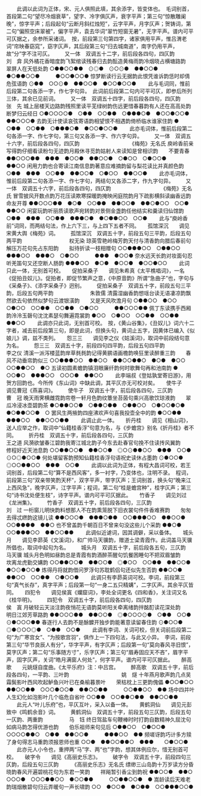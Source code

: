 <!-- { "loadSidebar": true } -->
 　　此调以此词为正体，宋、元人俱照此填，其余添字，皆变体也。　毛词别首，首段第二句“望尽冷烟衰草”，望字、冷字俱仄声，衰字平声；第三句“惊散雕阑晚”，惊字平声；后段起句“云断月斜红烛短”，云字平声，月字仄声；贺铸词，第二句“偏照空床翠被”，偏字平声，袁去华词“翠竹短窗无暑”，无字平声。谱内可平可仄据之，余参所采诸词。　按，前段第三句第四字，诸家俱用平声，惟吕渭老词“帘映春窈窕”，窈字仄声，其后段第三句“归去城南道”，南字仍用平声，故“分”字不注可仄。 
　　又一体　双调五十二字，前后段各四句，四仄韵　　　　　　　　　　　　　刘　弇
风外橘花香暗度韵飞絮绾读残春归去韵酝造黄梅雨韵冷烟晓占横塘路韵　　翠屏人在天低处韵
○●●○○●●　⊙◎●　⊙○⊙●　●●○○●　●○●●○○●　　　●○○●○○●
惊梦断读行云无据韵此恨凭谁诉韵恁时却倩危弦语韵
⊙●●　○○⊙●　●●○○●　●○○●○○●
 　　此与毛词同，惟前后段第二句各添一字，作七字句异。　此词前后段第二句内可平可仄，即参后所列三体，其余已见前词。 
　　又一体　双调五十四字，前后段各四句，四仄韵　　　　　　　　　　　　　张　先
城上层楼天边路韵残照里读平芜绿树韵伤远更惜春暮韵有人还在高高处韵　　断梦归云经日
○●○○○○●　○●●　○○●●　○●●●○●　●○○●○○●　　　●●○○○●
去韵无计使读哀弦寄语韵相望恨不相遇韵倚桥临水谁家住韵
●　○●●　○○●●　○●●●○●　●○○●○○●
 　　此亦毛词体，惟前后段第二句各添一字、作七字句，第三句又各添一字、作六字句异。 
　　又一体　双调五十六字，前后段各四句，四仄韵　　　　　　　　　　《梅苑》无名氏
庾岭香前亲写得韵仔细看读粉匀无迹韵月殿休寻觅韵姑射人来读知是曾相识韵　　不要青春
●●○○○●●　●●●　●○○●　●●○○●　○●○○　○●○○●　　　●●○○
闲用力韵也合寄读江南信息韵著意应难摘韵留与梨花读比并真颜色韵
○●●　●●●　○○●●　●●○○●　○●○○　●●○○●
 　　此亦毛词体，惟前后段第二句各添一字、作七字句，两结句又各添二字，作九字句异。 
　　又一体　双调五十六字，前后段各四句，四仄韵　　　　　　　　　　《梅苑》无名氏
冒雪披风开数点韵万花压读欺寒探暖韵掩映闲庭院韵月下疏影横斜读幽香远韵　　命友开尊
●●○○○●●　●○●　○○●●　●●○○●　●●○●○○　○○●　　　●●○○
闲宴玩韵听丽质读歌声宛转韵对景侧金盏韵任他结实和羹读归仙馆韵
○●●　●●●　○○●●　●●●○●　●○●●○○　○○●
 　　此与“庾岭香前”词同，而两结句法，作上六下三，与上四下五者不同。 
　
孤馆深沉　　调见宋黄大舆《梅苑》词。
　　孤馆深沉　双调五十字，前段五句三平韵，后段五句两平韵　　　　　　　　　权无染
琼英雪艳岭梅芳韵天付与清香韵向腊后春前句解压万花句先占东阳韵　　拟待折读一枝相赠句
○○●●●○○　○●●○○　●●●○○　●●●○　○●○○　　　●●●　●○○●
奈水远天长韵对妆面句忍听羌笛句又还空断人肠韵
●●●○○　●○●　●○○●　●○○●○○
 　　此词只此一体，无别首可校。 
　
促拍采桑子　　调见朱希真《太平樵唱词》，一名《促拍丑奴儿》。促拍者，即促节繁声之意，《中原音韵》所谓“急曲子”也，字句与《采桑子》、《添字采桑子》迥别。
　　促拍采桑子　双调五十字，前段五句三平韵，后段五句两平韵　　　　　　　朱敦儒
清露湿幽香韵想瑶台读无语凄凉韵飘然欲去句依然似梦句云渡银潢韵　　又是天风吹澹月句
○●●○○　●○○　○●○○　○○●●　○○●●　○●○○　　　●●○○○●●
佩丁东读携手西厢韵泠泠玉磬句沈沈素瑟句舞遍霓裳韵
●○○　○●○○　○○●●　○○●●　●●○○
 　　此调亦只此词，无别首可校。　按，《黄山谷集》，《丑奴儿》词六十二字者，减去前后段第三句，即是此词，但换头句，黄词止五字，因黄体已编入《似娘儿》调，兹不类列。 
　
怨三三　　调见李之仪《姑溪词》，取词中前段结句意为名。
　　怨三三　双调五十字，前段四句四平韵，后段五句四平韵　　　　　　　　　　李之仪
清溪一派泻楼蓝韵岸草毵毵韵记得黄鹂语画檐韵唤狂里读醉重三韵　　春风不动垂帘韵似三
○○●●●○○　●●○○　●●○○●●○　●○●　●○○　　　○○●●○○　●○
五读初圆素蟾韵镇泪眼廉纤韵何时歌舞句再和池南韵
●　○○●○　●●●○○　○○○●　●●○○
 　　此李端叔《登姑孰堂寄旧游》，用贺方回韵也。今所传《东山词》中缺此调，其平仄亦无可校对矣。 
　
使牛子　　调见曹冠《燕喜词》。
　　使牛子　双调五十字，前后段各四句，三仄韵　　　　　　　　　　　　　　曹　冠
晚天雨霁横雌霓韵帘卷一轩月色韵纹簟坐苔茵句乘兴高歌饮琼液韵　　翠瓜冷浸冰壶碧韵茶
●○●●○○●　○●●○●●　○●●○○　○●○○●○●　　　●○●●○○●　○
罢风生两掖韵四座沸欢声句喜我投壶全中的韵
●○○●●　●●●○○　●●○○○●●
 　　此调止此一体。 
　
折丹桂　　调见《相山词》，送人应举之作，取词中“仙籍桂香浮”句意为名，与《步蟾宫》别名《折丹桂》者不同。
　　折丹桂　双调五十字，前后段各四句，三仄韵　　　　　　　　　　　　　　王之道
风漪欲皱春江碧韵我寄江城北韵子今东去赴春官句挽不住读抟风翼韵　　修程好近天池息韵
○○●●○○●　●●○○●　◎○⊙●●○○　●●●　○○●　　　⊙○◎●○○●
何处堪留客韵预知仙籍桂香浮句语祝史读休占墨韵
⊙●○○●　◎○○●●○○　●●●　○○●
 　　此调以此词为正体，有程大昌词可校，若王词别首，后段第二句“算不是西风客”，多一衬字，乃变体也，注明不录。　程词，前段第三句“双亲带笑酌天杯”，双字平声，带字仄声；王词别首，换头句“晚来江上西风急”，晚字仄声，江字平声；程词，第二句“桂是蟾宫种”，桂字仄声；第三句“诗书沈处便生枝”，诗字平声。谱内可平可仄据此。 
　
竹香子　　调见刘过《龙洲集》。
　　竹香子　双调五十字，前后段各四句，三仄韵　　　　　　　　　　　　　　刘　过
一桁窗儿明快韵料想那人不在韵熏笼脱下旧衣裳句件件香难赛韵　　匆匆去得忒繺韵这镜儿读
●●○○○●　●●●○●●　○○●●●○○　●●○○●　　　○○●●●●　●●○
也不曾盖韵千朝百日不曾来句没这些儿个采韵
●●○●　○○●●●○○　●●○○●●
 　　此调似近谑词，因其调僻，采以备体。 
　
城头月　　调见李昴英《文溪词》，和广帅马天骥韵，赠道士梁青霞作。此词盖马天骥所倡也，取词中起句为名。
　　城头月　双调五十字，前后段各五句，三仄韵　　　　　　　　　　　　　　马天骥
城头月色明如昼韵总是青霞有韵酒醉茶醒句饥餐困睡句不把双眉皱韵　　坎离龙虎勤交媾韵
○○●●○○●　●●○○●　◎●○○　○○●●　●●○○●　　　●○⊙●○○●
炼得丹将就韵借问罗浮句苏耽鹤侣句还似先生否韵
●●○○●　●●○○　○○●●　○●○○●
 　　此调只有李昴英词可校。李词，前段第三句“真气长存”，真字平声；后段第一句“一身二五只精媾”，二字仄声。其余平仄皆同。 
　
四犯令　　调见侯寘《孏窟词》，李处全词更名《四和香》，关注词又名《桂华明》。
　　四犯令　双调五十字，前后段各四句，四仄韵　　　　　　　　　　　　　　侯　寘
月破轻云天淡注韵夜悄花无语韵莫听阳关牵离绪韵拌酩酊读花深处韵　　明日江郊芳草路韵
●●○○○●●　●●○○●　◎●○○○⊙●　○●●　○○●　　　⊙●○○○●●
春逐行人去韵不是酴醾开独步韵能著意读留春住韵
⊙●○○●　◎●⊙○○◎●　○●●　○○●
 　　此调有李词、关词可校，但关词前后段第二句“为广寒宫女”、“为按歌宫羽”，俱作上一下四句法，与此又小异。　李词，前段第三句“华节良辰人有分”，华字平声，有字仄声；后段第一句“莫向春风寻旧恨”，莫字仄声；第二句“乐事随方寸”，乐字仄声；第三句“眉寿固应天不吝”，眉字平声，固字仄声，关词“皓月满窗人何处”，何字平声。谱内可平可仄据此。 
　
醉高歌　　元姚燧自度曲。《太平乐府》注：中吕宫。
　　醉高歌　双调五十字，前后段各四句，一平韵、三叶韵　　　　　　　　　　姚　燧
十年燕月歌声韵几点吴霜鬓影叶西风吹起鲈鱼兴叶已在桑榆暮景叶　　荣枯枕上三更韵傀儡
●○○●○○　●●○○●●　○○○●○○●　●●○○●●　　　○○●●○○　●●
场中四并叶人生幻化如泡影叶几个临危自省叶
○○●●　○○●●○●●　●●○○●●
 　　此元人“叶儿乐府”也，平仄互叶，采入以备一体。 
　
黄鹤洞仙　　调见元彭致中《鸣鹤余音》词。
　　黄鹤洞仙　双调五十字，前段五句三仄韵，后段五句一仄韵、两重韵　　　　　马　钰
终日驾盐车句鞭棒时时打韵自数精神久屈沈句如病马韵怎得优游也韵　　伯乐祖师来句见后
○●●○○　○●○○●　○○○○●●○　○●●　●●○○●　　　●●●○○　●●
频嗟讶韵巧计多方赎了身句得志马重韵须报恩师也重
○○●　●●○○●●○　●●●　　○●○○●
 　　此亦元人小令也，重押两“马”字、两“也”字韵，想其体例应尔，惜无别首可校。 
　
破字令　　调见《高丽史乐志》。
　　破字令　双调五十字，前段四句三仄韵，后段五句三仄韵　　　《高丽史乐志》无名氏
缥缈三山岛韵十万岁读方分昏晓韵春风开遍碧桃花句为东君一笑韵　　祥飚暂引香尘到韵祝
●●○○●　●●○　○○○●　○○○●●○○　●○○●●　　　○○●●○○●　●
嵩龄读后天难老韵瑞烟散碧句归云弄暖句一声长啸韵
○○　●○○●　●○●●　○○●●●○○●
